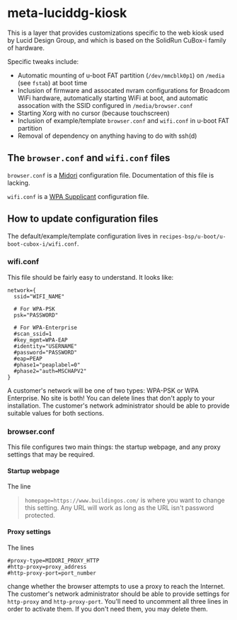 # meta-luciddg-kiosk

This is a layer that provides customizations specific to the web kiosk used by
Lucid Design Group, and which is based on the SolidRun CuBox-i family of hardware.

Specific tweaks include:
* Automatic mounting of u-boot FAT partition (`/dev/mmcblk0p1`) on `/media` (see `fstab`) at boot time
* Inclusion of firmware and assocated nvram configurations for Broadcom WiFi hardware, automatically starting WiFi at boot, and automatic assocation with the SSID configured in `/media/browser.conf`
* Starting Xorg with no cursor (because touchscreen)
* Inclusion of example/template `browser.conf` and `wifi.conf` in u-boot FAT partition
* Removal of dependency on anything having to do with ssh(d)

## The `browser.conf` and `wifi.conf` files

`browser.conf` is a [Midori](http://midori-browser.org/) configuration file. Documentation of this file is lacking.

`wifi.conf` is a [WPA Supplicant](http://w1.fi/cgit/hostap/plain/wpa_supplicant/wpa_supplicant.conf) configuration file.

## How to update configuration files

The default/example/template configuration lives in `recipes-bsp/u-boot/u-boot-cubox-i/wifi.conf`.

### wifi.conf

This file should be fairly easy to understand. It looks like:
```
network={
  ssid="WIFI_NAME"

  # For WPA-PSK
  psk="PASSWORD"

  # For WPA-Enterprise
  #scan_ssid=1
  #key_mgmt=WPA-EAP
  #identity="USERNAME"
  #password="PASSWORD"
  #eap=PEAP
  #phase1="peaplabel=0"
  #phase2="auth=MSCHAPV2"
}
```

A customer's network will be one of two types: WPA-PSK or WPA Enterprise. No site is both! You can delete lines that don't apply to your installation. The customer's network administrator should be able to provide suitable values for both sections.

### browser.conf

This file configures two main things: the startup webpage, and any proxy settings that may be required.

#### Startup webpage

The line
> `homepage=https://www.buildingos.com/`
is where you want to change this setting. Any URL will work as long as the URL isn't password protected.

#### Proxy settings

The lines
```
#proxy-type=MIDORI_PROXY_HTTP
#http-proxy=proxy_address
#http-proxy-port=port_number
```
change whether the browser attempts to use a proxy to reach the Internet. The customer's network administrator should be able to provide settings for `http-proxy` and `http-proxy-port`. You'll need to uncomment all three lines in order to activate them. If you don't need them, you may delete them.

